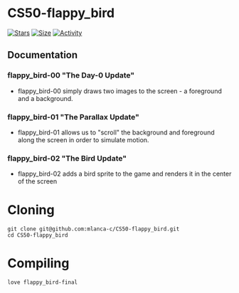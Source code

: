# CS50-flappy_bird

 [![Stars](https://img.shields.io/github/stars/mlanca-c/CS50-flappy_bird?color=ffff00&label=Stars&logo=Stars&style=?style=flat)](https://github.com/mlanca-c/CS50-flappy_bird)
 [![Size](https://img.shields.io/github/repo-size/mlanca-c/CS50-flappy_bird?color=blue&label=Size&logo=Size&style=?style=flat)](https://github.com/mlanca-c/CS50-flappy_bird)
 [![Activity](https://img.shields.io/github/last-commit/mlanca-c/CS50-flappy_bird?color=red&label=Last%20Commit&style=flat)](https://github.com/mlanca-c/CS50-flappy_bird)
 
## Documentation

### flappy_bird-00 "The Day-0 Update"
 * flappy_bird-00 simply draws two images to the screen - a foreground and a background.

### flappy_bird-01 "The Parallax Update"
 * flappy_bird-01 allows us to "scroll" the background and foreground along the screen in order to simulate motion.

### flappy_bird-02 "The Bird Update"
 * flappy_bird-02 adds a bird sprite to the game and renders it in the center of the screen

# Cloning

 ```
 git clone git@github.com:mlanca-c/CS50-flappy_bird.git
 cd CS50-flappy_bird
 ```
 
# Compiling
 
 ```
 love flappy_bird-final
 ```


